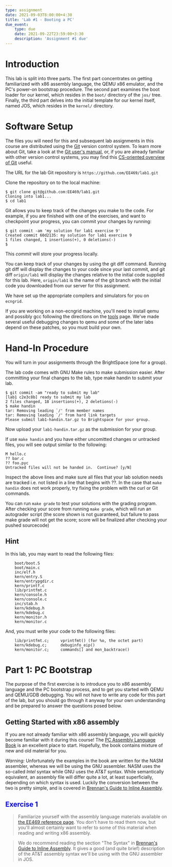 ```yaml
---
type: assignment
date: 2021-09-03T8:00:00+4:30
title: 'Lab #1 - Booting a PC'
due_event: 
    type: due
    date: 2021-09-22T23:59:00+3:30
    description: 'Assignment #1 due'
---
```

# Introduction

This lab is split into three parts. The first part concentrates on
getting familiarized with x86 assembly language, the QEMU x86 emulator,
and the PC's power-on bootstrap procedure. The second part examines the
boot loader for our kernel, which resides in the ``boot/``
directory of the ``jos/`` tree. Finally, the third part delves into the
initial template for our kernel itself, named JOS, which resides
in the ``kernel/`` directory.

# Software Setup

The files you will need for this and subsequent lab assignments in this
course are distributed using the [Git](http://www.git-scm.com/)
version control system. To learn more about Git, take a look at the [Git user's manual](http://www.kernel.org/pub/software/scm/git/docs/user-manual.html),
or, if you are already familiar with other version control systems, you
may find this [CS-oriented overview of Git](http://eagain.net/articles/git-for-computer-scientists/) useful.

The URL for the lab Git repository is `https://github.com/EE469/lab1.git`

Clone the repository on to the local machine:
```
$ git clone git@github.com:EE469/lab1.git
Cloning into lab1...
$ cd lab1
```

Git allows you to keep track of the changes you make to the code. 
For example, if you are finished with one of the exercises, and want to checkpoint your progress, 
you can commit your changes by running:

```
$ git commit -am 'my solution for lab1 exercise 9'
Created commit 60d2135: my solution for lab1 exercise 9
1 files changed, 1 insertions(+), 0 deletions(-)
$
```

This *commit* will store your progress locally.

You can keep track of your changes by using the git diff command. Running git diff will display the changes to your code 
since your last commit, and git diff `origin/lab1` will display the changes relative to the initial code supplied for this lab. 
Here, `origin/lab1` is the name of the git branch with the initial code you downloaded from our server for this assignment.

We have set up the appropriate compilers and simulators for you on `ecngrid`. 


If you are working on a non-ecngrid machine, you'll need to install qemu and possibly gcc following the directions 
on the [tools](../00_assignment) page. We've made several useful debugging changes to qemu and some of the 
later labs depend on these patches, so you must build your own. 

# Hand-In Procedure
You will turn in your assignments through the BrightSpace (one for a group). 

The lab code comes with GNU Make rules to make submission easier. 
After committing your final changes to the lab, type make handin to submit your lab.

```
$ git commit -am "ready to submit my lab"
[lab1 c2e3c8b] ready to submit my lab
2 files changed, 18 insertions(+), 2 deletions(-)
$ make handin
tar: Removing leading `/' from member names
tar: Removing leading `/' from hard link targets
Please submit lab1-handin.tar.gz to Brightspace for your group.
```

Now upload your `lab1-handin.tar.gz` as the submission for your group.

If use `make handin` and you have either uncomitted changes or untracked files, you will see output similar to the following:

```
M hello.c
?? bar.c
?? foo.pyc
Untracked files will not be handed in.  Continue? [y/N]
```

Inspect the above lines and make sure all files that your lab solution 
needs are tracked i.e. not listed in a line that begins with ??.
In the case that `make handin` does not work properly, try fixing the problem with the curl or Git commands. 

You can run `make grade` to test your solutions with the grading program.
After checking your score from running `make grade`, which will run an autograder script (the score shown is not guaranteed, 
but failure to pass make grade will not get the score; score will be finalized after checking your pushed sourcecode)

## Hint
In this lab, you may want to read the following files:
```
    boot/boot.S
    boot/main.c
    inc/elf.h
    kern/entry.S
    kern/entrypgdir.c
    kern/printf.c
    lib/printfmt.c
    kern/console.h
    kern/console.c
    inc/stab.h
    kern/kdebug.h
    kern/kdebug.c
    kern/monitor.h
    kern/monitor.c
```
And, you must write your code to the following files:
```
    lib/printfmt.c;     vprintfmt() (for %o, the octet part)
    kern/kdebug.c;      debuginfo_eip()
    kern/monitor.c;     commands[] and mon_backtrace()
```

# Part 1: PC Bootstrap

The purpose of the first exercise is to introduce you to x86 assembly
language and the PC bootstrap process, and to get you started with QEMU
and QEMU/GDB debugging. You will not have to write any code for this
part of the lab, but you should go through it anyway for your own
understanding and be prepared to answer the questions posed below.

## Getting Started with x86 assembly

If you are not already familiar with x86 assembly language, you will
quickly become familiar with it during this course! 
The [PC Assembly Language Book](/ee469/static_files/read/pcasm-book.pdf) is an excellent place
to start. Hopefully, the book contains mixture of new and old material
for you.

*Warning:* Unfortunately the examples in the book are written for the
NASM assembler, whereas we will be using the GNU assembler. NASM uses
the so-called *Intel* syntax while GNU uses the *AT&T* syntax. While
semantically equivalent, an assembly file will differ quite a lot, at
least superficially, depending on which syntax is used. Luckily the
conversion between the two is pretty simple, and is covered in
[Brennan's Guide to Inline Assembly](http://www.delorie.com/djgpp/doc/brennan/brennan_att_inline_djgpp.html).

## <span style="color:blue">Exercise 1</span>
> Familiarize yourself with the assembly language materials
available on [the EE469 reference page](/ee469/materials/). You
don't have to read them now, but you'll almost certainly want to refer
to some of this material when reading and writing x86 assembly.

> We do recommend reading the section "The Syntax" in
[Brennan's Guide to Inline Assembly](http://www.delorie.com/djgpp/doc/brennan/brennan_att_inline_djgpp.html).
It gives a good (and quite brief) description of the AT&T assembly
syntax we'll be using with the GNU assembler in JOS.



